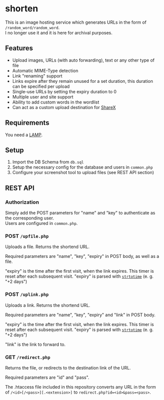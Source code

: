 # shorten

This is an image hosting service which generates URLs in the form of `/random_word/random_word`.  
I no longer use it and it is here for archival purposes.

## Features

- Upload images, URLs (with auto forwarding), text or any other type of file
- Automatic MIME-Type detection
- Link "renaming" support
- Links expire after they remain unused for a set duration, this duration can be specified per upload
- Single-use URLs by setting the expiry duration to 0
- Multiple user and site support
- Ability to add custom words in the wordlist
- Can act as a custom upload destination for [ShareX](https://getsharex.com/)

## Requirements

You need a [LAMP](https://en.wikipedia.org/wiki/LAMP_(software_bundle)).

## Setup

1. Import the DB Schema from `db.sql`
2. Setup the necessary config for the database and users in `common.php`
3. Configure your screenshot tool to upload files (see REST API section)


## REST API

### Authorization

Simply add the POST parameters for "name" and "key" to authenticate as the corresponding user.  
Users are configured in `common.php`.

### POST `/upfile.php`

Uploads a file. Returns the shortend URL.

Required parameters are "name", "key", "expiry" in POST body, as well as a file.

"expiry" is the time after the first visit, when the link expires. This timer is reset after each subsequent visit. "expiry" is parsed with [`strtotime`](https://www.php.net/manual/en/function.strtotime.php) (e. g. "+2 days")


### POST `/uplink.php`

Uploads a link. Returns the shortend URL.

Required parameters are "name", "key", "expiry" and "link" in POST body.

"expiry" is the time after the first visit, when the link expires. This timer is reset after each subsequent visit. "expiry" is parsed with [`strtotime`](https://www.php.net/manual/en/function.strtotime.php) (e. g. "+2 days")

"link" is the link to forward to.


### GET `/redirect.php`

Returns the file, or redirects to the destination link of the URL.

Required parameters are "id" and "pass".

The .htaccess file included in this repository converts any URL in the form of `/<id>[/<pass>][.<extension>]` to `redirect.php?id=<id>&pass=<pass>`.
